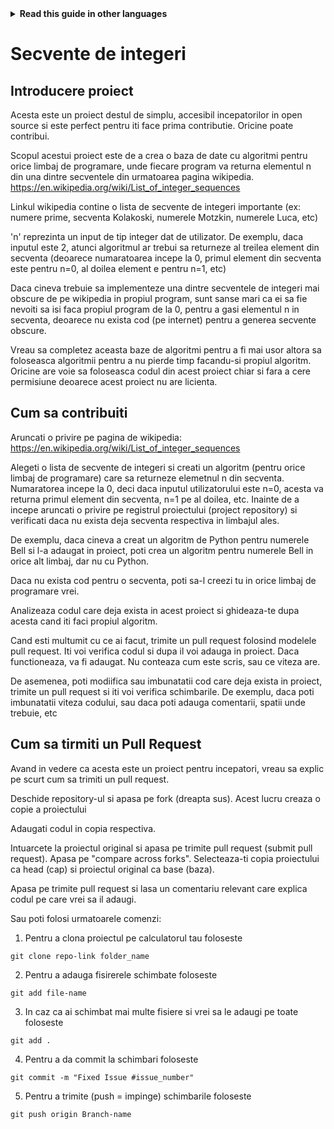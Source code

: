 <!-- Do not translate this -->
<details>
<summary>
<strong> Read this guide in other languages </strong>
</summary>
    <ul>
        <li><a href="./README.md"> English </a></li>
        <li><a href="./README Translations\README_KR.md"> Korean </a></li>
        <li><a href="./README Translations\README_ES.md"> Spanish </a></li>
    </ul>
</details>
<!-- Do not translate this -->

# Secvente de integeri

## Introducere proiect

Acesta este un proiect destul de simplu, accesibil incepatorilor in open source si este perfect pentru iti face prima contributie. Oricine poate contribui. 

Scopul acestui proiect este de a crea o baza de date cu algoritmi pentru orice limbaj de programare, unde fiecare program va returna elementul n din una dintre secventele din urmatoarea pagina wikipedia. https://en.wikipedia.org/wiki/List_of_integer_sequences

Linkul wikipedia contine o lista de secvente de integeri importante (ex: numere prime, secventa Kolakoski, numerele Motzkin, numerele Luca, etc)

'n' reprezinta un input de tip integer dat de utilizator. De exemplu, daca inputul este 2, atunci algoritmul ar trebui sa returneze al treilea element din secventa (deoarece numaratoarea incepe la 0, primul element din secventa este pentru n=0, al doilea element e pentru n=1, etc) 

Daca cineva trebuie sa implementeze una dintre secventele de integeri mai obscure de pe wikipedia in propiul program, sunt sanse mari ca ei sa fie nevoiti sa isi faca propiul program de la 0, pentru a gasi elementul n in secventa, deoarece nu exista cod (pe internet) pentru a generea secvente obscure. 

Vreau sa completez aceasta baze de algoritmi pentru a fi mai usor altora sa foloseasca algoritmii pentru a nu pierde timp facandu-si propiul algoritm. Oricine are voie sa foloseasca codul din acest proiect chiar si fara a cere permisiune deoarece acest proiect nu are licienta.

## Cum sa contribuiti

Aruncati o privire pe pagina de wikipedia: https://en.wikipedia.org/wiki/List_of_integer_sequences

Alegeti o lista de secvente de integeri si creati un algoritm (pentru orice limbaj de programare) care sa returneze elemetnul n din secventa. Numaratorea incepe la 0, deci daca inputul utilizatorului este n=0, acesta va returna primul element din secventa, n=1 pe al doilea, etc. Inainte de a incepe aruncati o privire pe registrul proiectului (project repository) si verificati daca nu exista deja secventa respectiva in limbajul ales. 

De exemplu, daca cineva a creat un algoritm de Python pentru numerele Bell si l-a adaugat in proiect, poti crea un algoritm pentru numerele Bell in orice alt limbaj, dar nu cu Python.

Daca nu exista cod pentru o secventa, poti sa-l creezi tu in orice limbaj de programare vrei.

Analizeaza codul care deja exista in acest proiect si ghideaza-te dupa acesta cand iti faci propiul algoritm.

Cand esti multumit cu ce ai facut, trimite un pull request folosind modelele pull request. Iti voi verifica codul si dupa il voi adauga in proiect. Daca functioneaza, va fi adaugat. Nu conteaza cum este scris, sau ce viteza are.

De asemenea, poti modiifica sau imbunatatii cod care deja exista in proiect, trimite un pull request si iti voi verifica schimbarile. De exemplu, daca poti imbunatatii viteza codului, sau daca poti adauga comentarii, spatii unde trebuie, etc




## Cum sa tirmiti un Pull Request

Avand in vedere ca acesta este un proiect pentru incepatori, vreau sa explic pe scurt cum sa trimiti un pull request.

Deschide repository-ul si apasa pe fork (dreapta sus). Acest lucru creaza o copie a proiectului

Adaugati codul in copia respectiva.

Intuarcete la proiectul original si apasa pe trimite pull request (submit pull request). Apasa pe "compare across forks". Selecteaza-ti copia proiectului ca head (cap) si proiectul original ca base (baza).

Apasa pe trimite pull request si lasa un comentariu relevant care explica codul pe care vrei sa il adaugi.




Sau poti folosi urmatoarele comenzi:

1. Pentru a clona proiectul pe calculatorul tau foloseste 

```git clone repo-link folder_name```

2. Pentru a adauga fisirerele schimbate foloseste 

```git add file-name```
   
3. In caz ca ai schimbat mai multe fisiere si vrei sa le adaugi pe toate foloseste 

```git add .``` 

4. Pentru a da commit la schimbari foloseste

```git commit -m "Fixed Issue #issue_number"```

5. Pentru a trimite (push = impinge) schimbarile foloseste

```git push origin Branch-name```


